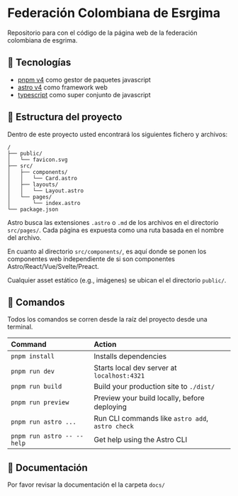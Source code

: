 # Federación Colombiana de Esrgima

Repositorio para con el código de la página web de la federación colombiana de esgrima.

## 🧰 Tecnologías

- [pnpm v4](https://pnpm.io) como gestor de paquetes javascript
- [astro v4](https://astro.build) como framework web
- [typescript](https://www.typescriptlang.org) como super conjunto de javascript

## 🚀 Estructura del proyecto

Dentro de este proyecto usted encontrará los siguientes fichero y archivos:

```text
/
├── public/
│   └── favicon.svg
├── src/
│   ├── components/
│   │   └── Card.astro
│   ├── layouts/
│   │   └── Layout.astro
│   └── pages/
│       └── index.astro
└── package.json
```

Astro busca las extensiones `.astro` o `.md` de los archivos en el directorio `src/pages/`. Cada página es expuesta como una ruta basada en el nombre del archivo.

En cuanto al directorio `src/components/`, es aquí donde se ponen los componentes web independiente de si son componentes Astro/React/Vue/Svelte/Preact.

Cualquier asset estático (e.g., imágenes) se ubican el el directorio `public/`.

## 🧞 Comandos

Todos los comandos se corren desde la raíz del proyecto desde una terminal.

| Command                   | Action                                           |
| :------------------------ | :----------------------------------------------- |
| `pnpm install`             | Installs dependencies                            |
| `pnpm run dev`             | Starts local dev server at `localhost:4321`      |
| `pnpm run build`           | Build your production site to `./dist/`          |
| `pnpm run preview`         | Preview your build locally, before deploying     |
| `pnpm run astro ...`       | Run CLI commands like `astro add`, `astro check` |
| `pnpm run astro -- --help` | Get help using the Astro CLI                     |

## 📑 Documentación

Por favor revisar la documentación el la carpeta `docs/`